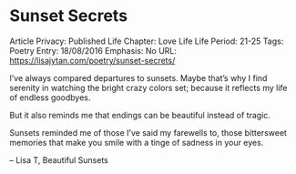 # Sunset Secrets

Article Privacy: Published
Life Chapter: Love Life
Life Period: 21-25
Tags: Poetry
Entry: 18/08/2016
Emphasis: No
URL: https://lisajytan.com/poetry/sunset-secrets/

I’ve always compared departures to sunsets.
Maybe that’s why I find serenity
in watching the bright crazy colors set;
because it reflects my life of endless goodbyes.

But it also reminds me that
endings can be beautiful
instead of tragic.

Sunsets reminded me of those
I’ve said my farewells to,
those bittersweet memories
that make you smile
with a tinge of sadness in your eyes.

– Lisa T, Beautiful Sunsets